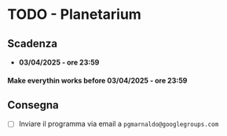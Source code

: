 # TODO - Planetarium

## Scadenza
- **03/04/2025 - ore 23:59**

#### Make everythin works before **03/04/2025 - ore 23:59**

## Consegna
- [ ] Inviare il programma via email a `pgmarnaldo@googlegroups.com`
